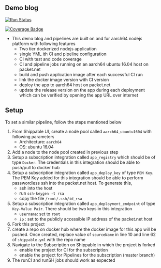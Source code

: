 Demo blog
---

[![Run Status](https://api.shippable.com/projects/5aaf759fee4604160022a714/badge?branch=master)](https://app.shippable.com/github/ric03uecS/aarch64_blog)

[![Coverage Badge](https://api.shippable.com/projects/5aaf759fee4604160022a714/coverageBadge?branch=master)](https://app.shippable.com/github/ric03uecS/aarch64_blog)

- This demo blog and pipelines are built on and for aarch64 nodejs platform
  with following features
    - Two tier dockerized nodejs application
    - single YML ith CI and pipeline configuration
    - CI with test and code coverage
    - CI and pipeline jobs running on an aarch64 ubuntu 16.04 host on packet.net
    - build and push application image after each successful CI run
    - link the docker image version with CI version
    - deploy the app to aarch64 host on packet.net
    - update the release version on the app during each deployment which can be
      verified by opening the app URL over internet

## Setup

To set a similar pipeline, follow the steps mentioned below

1. From Shippable UI, create a node pool called `aarch64_ubuntu1604` with
   following parameters
    - Architecture: `aarch64`
    - OS: ubuntu 16.04
1. Add a node to the node pool created in previous step
1. Setup a subscription integration called `app_registry` which should be of
   type `Docker`. The credentials in this integration should be able to
   push/pull to docker hub
1. Setup a subscription integration called `app_deploy_key` of type `PEM Key`.
   The PEM Key added for this integration should be able to
   perform passwordless ssh into the packet.net host. To generate this,
    - ssh into the host
    - run `ssh-keygen -t rsa`
    - copy the file `/root/.ssh/id_rsa`
1. Setup a subscription integration called `app_deployment_endpoint` of type
    `Key-Value Pair`. There should be two keys in this integration
    - `username`: set to `root`
    - `ip` : set to the publicly accessible IP address of the packet.net host
1. Fork this project
1. create a repo on docker hub where the docker image for this app will be
   pushed. Once created, replace value of `sourceName` in line 10 and line 62 of
   `shippable.yml` with the repo name
1. Navigate to the Subscription on Shippable in which the project is forked
    - enable the project for CI for the subscription
    - enable the project for Pipelines for the subscription (master branch)
1. The runCI and runSH jobs should work as expected

